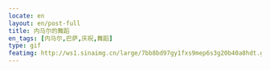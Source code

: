 ```yaml
---
locate: en
layout: en/post-full
title: 内马尔的舞蹈
en_tags: [内马尔,巴萨,庆祝,舞蹈]
type: gif
featimg: http://ws1.sinaimg.cn/large/7bb8bd97gy1fxs9mep6s3g20b40a8hdt.gif
---
```

